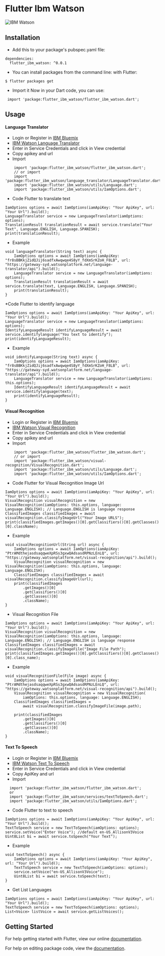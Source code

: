 # Flutter Ibm Watson 

 ![IBM Watson](https://github.com/VictorRancesCode/flutter_ibm_watson/raw/master/ibmwatson.png) 

## Installation

* Add this to your package's pubspec.yaml file:
```
dependencies:
  flutter_ibm_watson: ^0.0.1
```
* You can install packages from the command line:
  with Flutter:
```
$ flutter packages get
```

* Import it Now in your Dart code, you can use:
```
 import 'package:flutter_ibm_watson/flutter_ibm_watson.dart';
```


## Usage
#### Language Translator
* Login or Register in [IBM Bluemix](https://console.bluemix.net/)
* [IBM Watson Language Translator](https://console.bluemix.net/catalog/services/language-translator)
* Enter in Service Credentials and click in View credential
* Copy apikey and url
* Import 
```
    import 'package:flutter_ibm_watson/flutter_ibm_watson.dart';
    // or import
    import 'package:flutter_ibm_watson/language_translator/LanguageTranslator.dart';
    import 'package:flutter_ibm_watson/utils/Language.dart';
    import 'package:flutter_ibm_watson/utils/IamOptions.dart';
```
* Code Flutter to translate text 
```
IamOptions options = await IamOptions(iamApiKey: "Your ApiKey", url: "Your Url").build();
LanguageTranslator service = new LanguageTranslator(iamOptions: options);
TranslationResult translationResult = await service.translate("Your Text", Language.ENGLISH, Language.SPANISH);
print(translationResult);
```
* Example
```
void languageTranslator(String text) async {
    IamOptions options = await IamOptions(iamApiKey: "fr8sBBKkjZidQJij6sadfxAwqwqe4S8yY_fdXmSrKZoH_F8LB", url: "https://gateway-syd.watsonplatform.net/language-translator/api").build();
    LanguageTranslator service = new LanguageTranslator(iamOptions: options);
    TranslationResult translationResult = await service.translate(text, Language.ENGLISH, Language.SPANISH);
    print(translationResult);
}
```
*Code Flutter to identify language
```
IamOptions options = await IamOptions(iamApiKey: "Your ApiKey", url: "Your Url").build();
LanguageTranslator service = new LanguageTranslator(iamOptions: options);
IdentifyLanguageResult identifyLanguageResult = await service.identifylanguage("You text to identify");
print(identifyLanguageResult);
```
* Example
```
void identifyLanguage(String text) async {
    IamOptions options = await IamOptions(iamApiKey: "fr8sBBKkjZidQJij6sadfxAwqwqe4S8yY_fdXmSrKZoH_F8LB", url: "https://gateway-syd.watsonplatform.net/language-translator/api").build();
    LanguageTranslator service = new LanguageTranslator(iamOptions: this.options);
    IdentifyLanguageResult identifyLanguageResult = await service.identifylanguage(text);
    print(identifyLanguageResult);
}
```

#### Visual Recognition
* Login or Register in [IBM Bluemix](https://console.bluemix.net/)
* [IBM Watson Visual Recognition](https://console.bluemix.net/catalog/services/visual-recognition)
* Enter in Service Credentials and click in View credential
* Copy apikey and url
* Import 
```
    import 'package:flutter_ibm_watson/flutter_ibm_watson.dart';
    // or import
    import 'package:flutter_ibm_watson/visual-recognition/VisualRecognition.dart';
    import 'package:flutter_ibm_watson/utils/Language.dart';
    import 'package:flutter_ibm_watson/utils/IamOptions.dart';
```
* Code Flutter for Visual Recognition Image Url
```
IamOptions options = await IamOptions(iamApiKey: "Your ApiKey", url: "Your Url").build();
VisualRecognition visualRecognition = new VisualRecognition(iamOptions: this.options, language: Language.ENGLISH); // Language.ENGLISH is language response 
ClassifiedImages classifiedImages = await visualRecognition.classifyImageUrl("Your Image URLS");
print(classifiedImages.getImages()[0].getClassifiers()[0].getClasses()[0].className);
```
* Example
```
void visualRecognitionUrl(String url) async {
    IamOptions options = await IamOptions(iamApiKey: "PtrAMdthejasdsaqqweXpRSs3gxwQAdsasdRPNzLEnLQ", url: "https://gateway.watsonplatform.net/visual-recognition/api").build();
    VisualRecognition visualRecognition = new VisualRecognition(iamOptions: this.options, language: Language.ENGLISH);
    ClassifiedImages classifiedImages = await visualRecognition.classifyImageUrl(url);
    print(classifiedImages
        .getImages()[0]
        .getClassifiers()[0]
        .getClasses()[0]
        .className);
}
```
* Visual Recognition File
```
IamOptions options = await IamOptions(iamApiKey: "Your ApiKey", url: "Your Url").build();
VisualRecognition visualRecognition = new VisualRecognition(iamOptions: this.options, language: Language.ENGLISH); // Language.ENGLISH is language response 
ClassifiedImages classifiedImages = await visualRecognition.classifyImageFile("Image File Path");
print(classifiedImages.getImages()[0].getClassifiers()[0].getClasses()[0].class_name);
```
* Example
```
void visualRecognitionFile(File image) async {
    IamOptions options = await IamOptions(iamApiKey: "PtrAMdthejasdsaqqweXpRSs3gxwQAdsasdRPNzLEnLQ", url: "https://gateway.watsonplatform.net/visual-recognition/api").build();
    VisualRecognition visualRecognition = new VisualRecognition(
        iamOptions: this.options, language: Language.ENGLISH);
    ClassifiedImages classifiedImages =
        await visualRecognition.classifyImageFile(image.path);

    print(classifiedImages
        .getImages()[0]
        .getClassifiers()[0]
        .getClasses()[0]
        .className);
}
```

#### Text To Speech
* Login or Register in [IBM Bluemix](https://console.bluemix.net/)
* [IBM Watson Text To Speech](https://cloud.ibm.com/catalog/services/text-to-speech)
* Enter in Service Credentials and click in View credential
* Copy ApiKey and url
* Import 
```
  import 'package:flutter_ibm_watson/flutter_ibm_watson.dart';
  or
  import 'package:flutter_ibm_watson/services/textToSpeech.dart';
  import 'package:flutter_ibm_watson/utils/IamOptions.dart';
```
* Code Flutter to text to speech
```
IamOptions options = await IamOptions(iamApiKey: "Your ApiKey", url: "Your Url").build();
TextToSpeech service = new TextToSpeech(iamOptions: options);
service.setVoice("Enter Voice"); //default en-US_AllisonV3Voice
Uint8List bi = await service.toSpeech("Your Text");
```
* Example
```
void textToSpeech() async {
    IamOptions options = await IamOptions(iamApiKey: "Your ApiKey", url: "Your Url").build();
    TextToSpeech service = new TextToSpeech(iamOptions: options);
    service.setVoice("en-US_AllisonV3Voice");
    Uint8List bi = await service.toSpeech(text);
}
```
* Get List Languages
```
IamOptions options = await IamOptions(iamApiKey: "Your ApiKey", url: "Your Url").build();
TextToSpeech service = new TextToSpeech(iamOptions: options);
List<Voice> listVoice = await service.getListVoices();
```



## Getting Started

For help getting started with Flutter, view our online [documentation](https://flutter.io/).

For help on editing package code, view the [documentation](https://flutter.io/developing-packages/).
